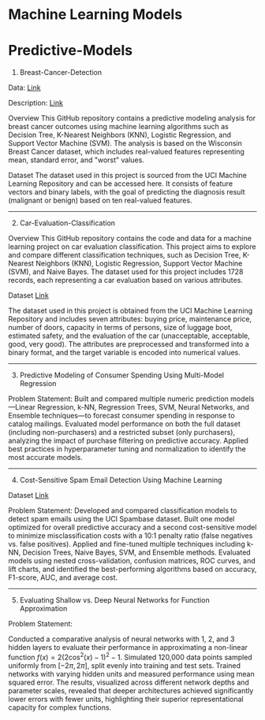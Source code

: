 # Machine Learning Models 

# Predictive-Models

1. Breast-Cancer-Detection

Data: [Link](https://archive.ics.uci.edu/ml/machine-learning-databases/breast-cancer-wisconsin/wdbc.data)

Description: [Link](https://archive.ics.uci.edu/ml/machine-learning-databases/breast-cancer-wisconsin/wdbc.names)

Overview
This GitHub repository contains a predictive modeling analysis for breast cancer outcomes using machine learning algorithms such as Decision Tree, K-Nearest Neighbors (KNN), Logistic Regression, and Support Vector Machine (SVM). The analysis is based on the Wisconsin Breast Cancer dataset, which includes real-valued features representing mean, standard error, and "worst" values.

Dataset
The dataset used in this project is sourced from the UCI Machine Learning Repository and can be accessed here. It consists of feature vectors and binary labels, with the goal of predicting the diagnosis result (malignant or benign) based on ten real-valued features.


---
2. Car-Evaluation-Classification

Overview
This GitHub repository contains the code and data for a machine learning project on car evaluation classification. This project aims to explore and compare different classification techniques, such as Decision Tree, K-Nearest Neighbors (KNN), Logistic Regression, Support Vector Machine (SVM), and Naive Bayes. The dataset used for this project includes 1728 records, each representing a car evaluation based on various attributes.

Dataset [Link](http://archive.ics.uci.edu/ml/datasets/Car+Evaluation)

The dataset used in this project is obtained from the UCI Machine Learning Repository and includes seven attributes: buying price, maintenance price, number of doors, capacity in terms of persons, size of luggage boot, estimated safety, and the evaluation of the car (unacceptable, acceptable, good, very good). The attributes are preprocessed and transformed into a binary format, and the target variable is encoded into numerical values.


---
3. Predictive Modeling of Consumer Spending Using Multi-Model Regression

Problem Statement:
Built and compared multiple numeric prediction models—Linear Regression, k-NN, Regression Trees, SVM, Neural Networks, and Ensemble techniques—to forecast consumer spending in response to catalog mailings. Evaluated model performance on both the full dataset (including non-purchasers) and a restricted subset (only purchasers), analyzing the impact of purchase filtering on predictive accuracy. Applied best practices in hyperparameter tuning and normalization to identify the most accurate models.

---
4. Cost-Sensitive Spam Email Detection Using Machine Learning

Dataset [Link](https://archive.ics.uci.edu/dataset/94/spambase)

Problem Statement:
Developed and compared classification models to detect spam emails using the UCI Spambase dataset. Built one model optimized for overall predictive accuracy and a second cost-sensitive model to minimize misclassification costs with a 10:1 penalty ratio (false negatives vs. false positives). Applied and fine-tuned multiple techniques including k-NN, Decision Trees, Naive Bayes, SVM, and Ensemble methods. Evaluated models using nested cross-validation, confusion matrices, ROC curves, and lift charts, and identified the best-performing algorithms based on accuracy, F1-score, AUC, and average cost.


---
5. Evaluating Shallow vs. Deep Neural Networks for Function Approximation


Problem Statement:

Conducted a comparative analysis of neural networks with 1, 2, and 3 hidden layers to evaluate their performance in approximating a non-linear function $f(x) = 2(2\cos^2(x) - 1)^2 - 1$. Simulated 120,000 data points sampled uniformly from $[-2\pi, 2\pi]$, split evenly into training and test sets. Trained networks with varying hidden units and measured performance using mean squared error. The results, visualized across different network depths and parameter scales, revealed that deeper architectures achieved significantly lower errors with fewer units, highlighting their superior representational capacity for complex functions.

